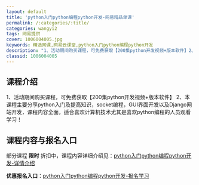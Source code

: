 ```yaml
---
layout: default
title: 'python入门python编程python开发-网易精品单课'
permalink: /:categories/:title/
categories: wangyi2
tags: 网易提供
cover: 1006004005.jpg
keywords: 精选网课,网易云课堂,python入门python编程python开发
description: "1、活动期间购买课程，可免费获取【200集python开发视频+版本软件】2、本课程主要分享python入门及提高知识，socket编程，GUI界面开发以及Django网站开发，课程内容全面"
classid: 1006004005
---
```


## 课程介绍

1、活动期间购买课程，可免费获取【200集python开发视频+版本软件】
2、本课程主要分享python入门及提高知识，socket编程，GUI界面开发以及Django网站开发，课程内容全面，适合喜欢计算机技术尤其是喜欢python编程的人员观看学习！

## 课程内容与报名入口

部分课程 **限时** 折扣中，课程内容详细介绍见：[python入门python编程python开发-详情介绍](https://study.163.com/course/introduction/1006004005.htm?share=1&shareId=1025206652&utm_campaign=share&utm_medium=iphoneShare&utm_source=&utm_u=1025206652)

**优惠报名入口**：[python入门python编程python开发-报名学习](https://study.163.com/course/introduction/1006004005.htm?share=1&shareId=1025206652&utm_campaign=share&utm_medium=iphoneShare&utm_source=&utm_u=1025206652)

